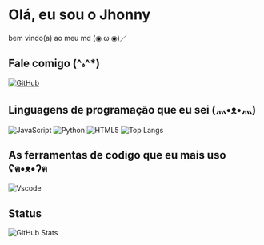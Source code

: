 # Olá, eu sou o Jhonny 
bem vindo(a) ao meu md (◉ ω ◉)／

## Fale comigo (^ہ^*)
[![GitHub](https://img.shields.io/badge/GitHub-hotpink?style=for-the-badge&logo=github&logoColor=white)](https://github.com/Jhonny-Almeida)

## Linguagens de programação que eu sei (灬•ᴥ•灬)
![JavaScript](https://img.shields.io/badge/JavaScript-hotpink?style=for-the-badge&logo=javascript&logoColor=black)
![Python](https://img.shields.io/badge/python-pink?style=for-the-badge&logo=python&logoColor=black)
![HTML5](https://img.shields.io/badge/HTML5-lightpink?style=for-the-badge&logo=html5&logoColor=black)
![Top Langs](https://github-readme-stats-git-masterrstaa-rickstaa.vercel.app/api/top-langs/?username=Jhonny-Almeida&bg_color=black&border_color=30A3DC&title_color=E94D5F&text_color=)

## As ferramentas de codigo que eu mais uso ʕฅ•ᴥ•ʔฅ
![Vscode](https://img.shields.io/badge/Vscode-purple?style=for-the-badge&logo=visual-studio-code&logoColor=white)

## Status 
![GitHub Stats](https://github-readme-stats.vercel.app/api?username=Jhonny-Almeida&theme=transparent&bg_color=&border_color=pruple&show_icons=true&icon_color=30A3DC&title_color=E94D5F&text_color=FFF)